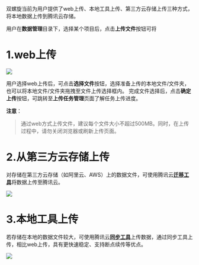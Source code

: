 双螺旋当前为用户提供了web上传、本地工具上传、第三方云存储上传三种方式，将本地数据上传到腾讯云存储。

用户在**数据管理**目录下，选择某个项目后，点击**上传文件**按钮可将
#  1.web上传 
![](https://mc.qcloudimg.com/static/img/ef141c9da530fa3892c3461439a44633/image.png)

用户选择web上传后，可点击**选择文件**按钮，选择准备上传的本地文件/文件夹，也可以将本地文件/文件夹拖拽至文件上传选择框内。
完成文件选择后，点击**确定上传**按钮，可跳转至**上传任务管理**页面了解任务上传进度。

**注意**：
>通过web方式上传文件，建议每个文件大小不超过500MB。同时，在上传过程中，请勿关闭浏览器或刷新上传页面。


#  2.从第三方云存储上传
对存储在第三方云存储（如阿里云、AWS）上的数据文件，可使用腾讯云[**迁移工具**](https://cloud.tencent.com/document/product/436/7191)将数据上传至腾讯云。

![](https://mc.qcloudimg.com/static/img/a8d1217ad49d5ebf1486b35ad0f45ce8/image.png)

#  3.本地工具上传
若存储在本地的数据文件较大，可使用腾讯云[**同步工具**](https://cloud.tencent.com/document/product/436/7133)上传数据，通过同步工具上传，相比web上传，具有更快速稳定、支持断点续传等优点。

![](https://mc.qcloudimg.com/static/img/67f7e7e1ee969b62d306ca47d4eb82a7/image.png)